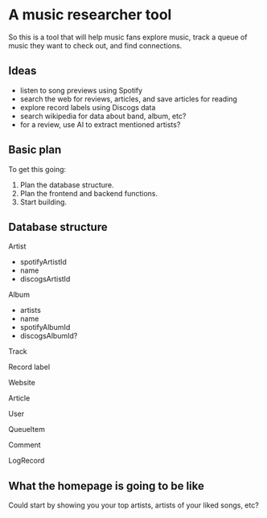 # A music researcher tool

So this is a tool that will help music fans explore music, track a queue of music they want to check out, and find connections.

## Ideas

- listen to song previews using Spotify
- search the web for reviews, articles, and save articles for reading
- explore record labels using Discogs data
- search wikipedia for data about band, album, etc?
- for a review, use AI to extract mentioned artists?

## Basic plan

To get this going:
1. Plan the database structure.
2. Plan the frontend and backend functions.
3. Start building.

## Database structure

Artist
- spotifyArtistId
- name
- discogsArtistId

Album
- artists
- name
- spotifyAlbumId
- discogsAlbumId?

Track

Record label

Website

Article

User

QueueItem

Comment

LogRecord

## What the homepage is going to be like

Could start by showing you your top artists, artists of your liked songs, etc?


